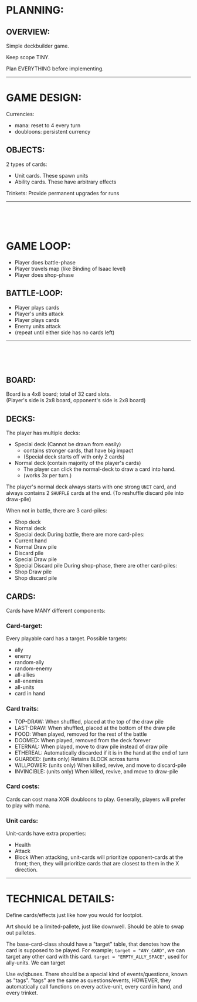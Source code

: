 
# PLANNING:

## OVERVIEW:
Simple deckbuilder game.

Keep scope TINY.

Plan EVERYTHING before implementing.


---

# GAME DESIGN:

Currencies:
- mana: reset to 4 every turn
- doubloons: persistent currency

## OBJECTS:
2 types of cards:
- Unit cards. These spawn units
- Ability cards. These have arbitrary effects 

Trinkets:
Provide permanent upgrades for runs

----

<br/>
<br/>
<br/>

# GAME LOOP:
- Player does battle-phase
- Player travels map (like Binding of Isaac level)
- Player does shop-phase

## BATTLE-LOOP:
- Player plays cards
- Player's units attack
- Player plays cards
- Enemy units attack
- (repeat until either side has no cards left)

----

<br/>
<br/>
<br/>


## BOARD:
Board is a 4x8 board; total of 32 card slots.  
(Player's side is 2x8 board, opponent's side is 2x8 board)


## DECKS:
The player has multiple decks:
- Special deck (Cannot be drawn from easily)
    - contains stronger cards, that have big impact
    - (Special deck starts off with only 2 cards)
- Normal deck (contain majority of the player's cards)
    - The player can click the normal-deck to draw a card into hand.
    - (works 3x per turn.)

The player's normal deck always starts with one strong `UNIT` card,
and always contains 2 `SHUFFLE` cards at the end. (To reshuffle discard pile into draw-pile)

When not in battle, there are 3 card-piles:
- Shop deck
- Normal deck
- Special deck
During battle, there are more card-piles:
- Current hand
- Normal Draw pile
- Discard pile
- Special Draw pile
- Special Discard pile
During shop-phase, there are other card-piles:
- Shop Draw pile
- Shop discard pile



## CARDS:
Cards have MANY different components:

### Card-target:
Every playable card has a target.  Possible targets:
- ally
- enemy
- random-ally
- random-enemy
- all-allies
- all-enemies
- all-units
- card in hand

### Card traits:
- TOP-DRAW: When shuffled, placed at the top of the draw pile
- LAST-DRAW: When shuffled, placed at the bottom of the draw pile
- FOOD: When played, removed for the rest of the battle
- DOOMED: When played, removed from the deck forever
- ETERNAL: When played, move to draw pile instead of draw pile
- ETHEREAL: Automatically discarded if it is in the hand at the end of turn
- GUARDED: (units only) Retains BLOCK across turns
- WILLPOWER: (units only) When killed, revive, and move to discard-pile
- INVINCIBLE: (units only) When killed, revive, and move to draw-pile

### Card costs:
Cards can cost mana XOR doubloons to play.
Generally, players will prefer to play with mana.

### Unit cards:
Unit-cards have extra properties:
- Health
- Attack
- Block
When attacking, unit-cards will prioritize opponent-cards at the front;
then, they will prioritize cards that are closest to them in the X direction.

---

# TECHNICAL DETAILS:
Define cards/effects just like how you would for lootplot.

Art should be a limited-pallete, just like downwell.
Should be able to swap out palletes.

The base-card-class should have a "target" table, that denotes how the card is supposed to be played.
For example; `target = "ANY_CARD"`, we can target any other card with this card.
`target = "EMPTY_ALLY_SPACE"`, used for ally-units. We can target 

Use ev/qbuses.
There should be a special kind of events/questions, known as "tags".
"tags" are the same as questions/events, HOWEVER, they automatically call functions on every active-unit, every card in hand, and every trinket.

